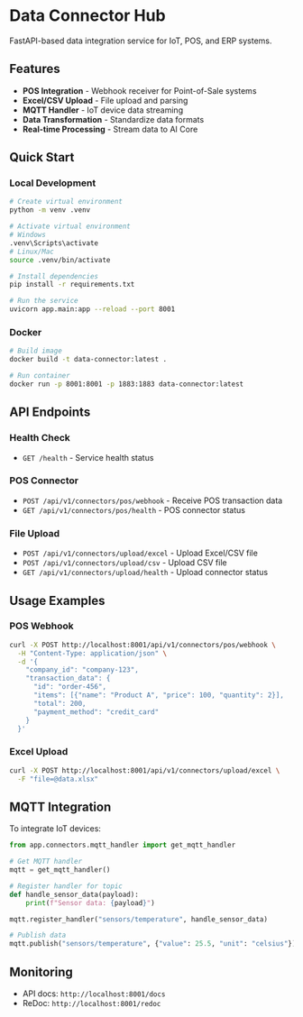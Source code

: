# Data Connector Hub

FastAPI-based data integration service for IoT, POS, and ERP systems.

## Features

- **POS Integration** - Webhook receiver for Point-of-Sale systems
- **Excel/CSV Upload** - File upload and parsing
- **MQTT Handler** - IoT device data streaming
- **Data Transformation** - Standardize data formats
- **Real-time Processing** - Stream data to AI Core

## Quick Start

### Local Development

```bash
# Create virtual environment
python -m venv .venv

# Activate virtual environment
# Windows
.venv\Scripts\activate
# Linux/Mac
source .venv/bin/activate

# Install dependencies
pip install -r requirements.txt

# Run the service
uvicorn app.main:app --reload --port 8001
```

### Docker

```bash
# Build image
docker build -t data-connector:latest .

# Run container
docker run -p 8001:8001 -p 1883:1883 data-connector:latest
```

## API Endpoints

### Health Check
- `GET /health` - Service health status

### POS Connector
- `POST /api/v1/connectors/pos/webhook` - Receive POS transaction data
- `GET /api/v1/connectors/pos/health` - POS connector status

### File Upload
- `POST /api/v1/connectors/upload/excel` - Upload Excel/CSV file
- `POST /api/v1/connectors/upload/csv` - Upload CSV file
- `GET /api/v1/connectors/upload/health` - Upload connector status

## Usage Examples

### POS Webhook

```bash
curl -X POST http://localhost:8001/api/v1/connectors/pos/webhook \
  -H "Content-Type: application/json" \
  -d '{
    "company_id": "company-123",
    "transaction_data": {
      "id": "order-456",
      "items": [{"name": "Product A", "price": 100, "quantity": 2}],
      "total": 200,
      "payment_method": "credit_card"
    }
  }'
```

### Excel Upload

```bash
curl -X POST http://localhost:8001/api/v1/connectors/upload/excel \
  -F "file=@data.xlsx"
```

## MQTT Integration

To integrate IoT devices:

```python
from app.connectors.mqtt_handler import get_mqtt_handler

# Get MQTT handler
mqtt = get_mqtt_handler()

# Register handler for topic
def handle_sensor_data(payload):
    print(f"Sensor data: {payload}")

mqtt.register_handler("sensors/temperature", handle_sensor_data)

# Publish data
mqtt.publish("sensors/temperature", {"value": 25.5, "unit": "celsius"})
```

## Monitoring

- API docs: `http://localhost:8001/docs`
- ReDoc: `http://localhost:8001/redoc`

